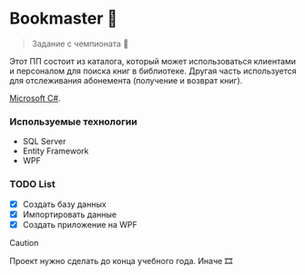 # Bookmaster 🥰
> Задание с чемпионата 🏉

Этот ПП состоит из каталога, который может использоваться клиентами и персоналом для поиска книг в библиотеке. Другая часть используется для отслеживания абонемента (получение и возврат книг).

[Microsoft C#](https://yandex.ru/search/?text=github&clid=2411726&lr=213).

### Используемые технологии
+ SQL Server
+ Entity Framework
+ WPF

### TODO List
+ [x] Создать базу данных
+ [x] Импортировать данные
+ [x] Создать приложение на WPF

> [!CAUTION]
> Проект нужно сделать до конца учебного года. Иначе 🎞️
